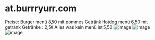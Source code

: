 # at.burrryurr.com
Preise: Burger menü 8,50 mit pommes Getränk
Hotdog menü 6,50 mit getränk
Getränke : 2,50
Alles was kein menü ist 5,50
![image](https://github.com/user-attachments/assets/accbb4d7-f50a-461a-9326-1ed572ebc5cc)
![image](https://github.com/user-attachments/assets/4dce9370-b08c-4ebf-8709-ea8ae2d8c41e)
![image](https://github.com/user-attachments/assets/41d1a1c8-af32-47c4-ae16-01745d4538a0)






